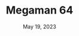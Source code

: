 ---
layout: n64
title: "Megaman 64"
categories:
 - approved
 - n64
 - universal
 - safe
tags:
- plateformer
- mega
series:
- Megaman
date: May 19, 2023
permalink: /games/megaman-64/play/details
publisher: Capcom
gid: megaman-64
edition: us
---